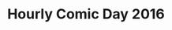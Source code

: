 ---
layout: story
title: Hourly Comic Day 2016
image: /assets/comics/2016-1
imageType: .png
pageNumber: 1
baseurl: /hourlies
numPages: 4
---